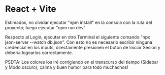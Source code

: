 # React + Vite

Estimados, no olvidar ejecutar "npm install" en la consola con la ruta del proyecto; luego ejecutar "npm run dev".

Respecto al Login, ejecutar en otro Terminal el siguiente comando "npx json-server --watch db.json". Con esto no es necesario escribir ninguna credencial
en los inputs, directamente presionen el botón de Iniciar Sesion y debería logearlos correctamente.

PSDTA: Los colores los iré corrigiendo en el transcurso del tiempo (Sidebar y Modo oscuro), calma y buen humor para todo muchachos!


